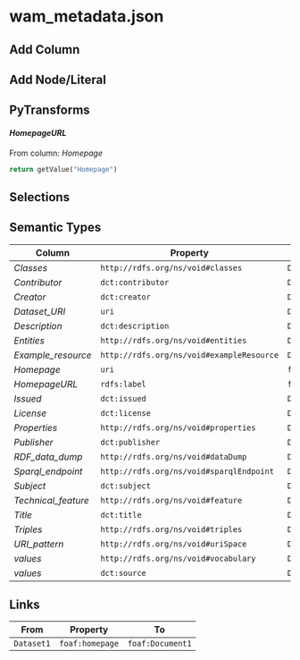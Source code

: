 # wam_metadata.json

## Add Column

## Add Node/Literal

## PyTransforms
#### _HomepageURL_
From column: _Homepage_
``` python
return getValue("Homepage")
```


## Selections

## Semantic Types
| Column | Property | Class |
|  ----- | -------- | ----- |
| _Classes_ | `http://rdfs.org/ns/void#classes` | `Dataset1`|
| _Contributor_ | `dct:contributor` | `Dataset1`|
| _Creator_ | `dct:creator` | `Dataset1`|
| _Dataset_URI_ | `uri` | `Dataset1`|
| _Description_ | `dct:description` | `Dataset1`|
| _Entities_ | `http://rdfs.org/ns/void#entities` | `Dataset1`|
| _Example_resource_ | `http://rdfs.org/ns/void#exampleResource` | `Dataset1`|
| _Homepage_ | `uri` | `foaf:Document1`|
| _HomepageURL_ | `rdfs:label` | `foaf:Document1`|
| _Issued_ | `dct:issued` | `Dataset1`|
| _License_ | `dct:license` | `Dataset1`|
| _Properties_ | `http://rdfs.org/ns/void#properties` | `Dataset1`|
| _Publisher_ | `dct:publisher` | `Dataset1`|
| _RDF_data_dump_ | `http://rdfs.org/ns/void#dataDump` | `Dataset1`|
| _Sparql_endpoint_ | `http://rdfs.org/ns/void#sparqlEndpoint` | `Dataset1`|
| _Subject_ | `dct:subject` | `Dataset1`|
| _Technical_feature_ | `http://rdfs.org/ns/void#feature` | `Dataset1`|
| _Title_ | `dct:title` | `Dataset1`|
| _Triples_ | `http://rdfs.org/ns/void#triples` | `Dataset1`|
| _URI_pattern_ | `http://rdfs.org/ns/void#uriSpace` | `Dataset1`|
| _values_ | `http://rdfs.org/ns/void#vocabulary` | `Dataset1`|
| _values_ | `dct:source` | `Dataset1`|


## Links
| From | Property | To |
|  --- | -------- | ---|
| `Dataset1` | `foaf:homepage` | `foaf:Document1`|
